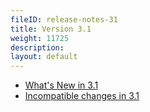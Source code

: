 ```yaml
---
fileID: release-notes-31
title: Version 3.1
weight: 11725
description: 
layout: default
---
```

- [What's New in 3.1](release-notes-new-features31)
- [Incompatible changes in 3.1](release-notes-upgrading-changes31)
